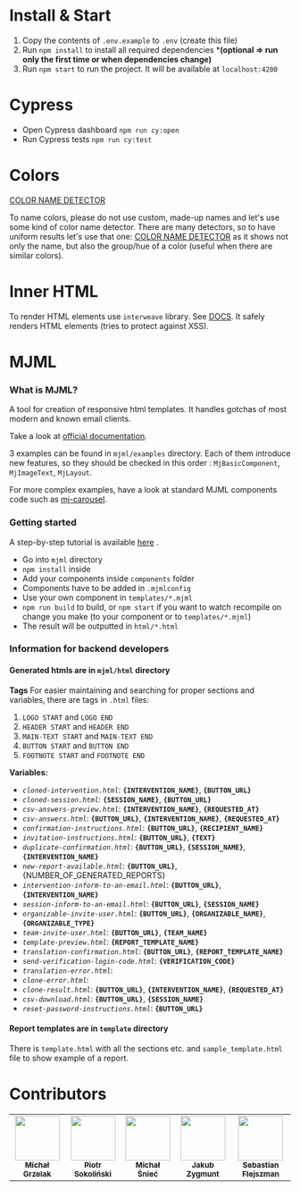 # Install & Start

1. Copy the contents of `.env.example` to `.env` (create this file)
1. Run `npm install` to install all required dependencies ***(optional => run only the first time or when dependencies
   change)**
1. Run `npm start` to run the project. It will be available at `localhost:4200`

# Cypress

* Open Cypress dashboard `npm run cy:open`
* Run Cypress tests `npm run cy:test`

# Colors

[COLOR NAME DETECTOR](https://www.color-blindness.com/color-name-hue/)

To name colors, please do not use custom, made-up names and let's use some kind of color name detector. There are many
detectors, so to have uniform results let's use that
one: [COLOR NAME DETECTOR](https://www.color-blindness.com/color-name-hue/) as it shows not only the name, but also the
group/hue of a color (useful when there are similar colors).

# Inner HTML

To render HTML elements use `interweave` library. See [DOCS](https://interweave.dev/docs/). It safely renders HTML
elements (tries to protect against XSS).

# MJML

### What is MJML?

A tool for creation of responsive html templates. It handles gotchas of most modern and known email clients.

Take a look at [official documentation](https://mjml.io/documentation/#getting-started).

3 examples can be found in `mjml/examples` directory. Each of them introduce new features, so they should be checked in
this order : `MjBasicComponent`, `MjImageText`, `MjLayout`.

For more complex examples, have a look at standard MJML components code such
as [mj-carousel](https://github.com/mjmlio/mjml/tree/master/packages/mjml-accordion).

### Getting started

A step-by-step tutorial is
available [here](https://medium.com/mjml-making-responsive-email-easy/tutorial-creating-your-own-component-with-mjml-4-1c0e84e97b36)
.

* Go into `mjml` directory
* `npm install` inside
* Add your components inside `components` folder
* Components have to be added in `.mjmlconfig`
* Use your own component in `templates/*.mjml`
* `npm run build` to build, or `npm start` if you want to watch recompile on change you make (to your component or
  to `templates/*.mjml`)
* The result will be outputted in `html/*.html`

### Information for backend developers

#### Generated htmls are in `mjml/html` directory

**Tags**
For easier maintaining and searching for proper sections and variables, there are tags in `.html` files:
1. `LOGO START` and `LOGO END`
2. `HEADER START` and `HEADER END`
3. `MAIN-TEXT START` and `MAIN-TEXT END`
4. `BUTTON START` and `BUTTON END`
5. `FOOTNOTE START` and `FOOTNOTE END`

**Variables:**

* *`cloned-intervention.html`*: **`{INTERVENTION_NAME}`**, **`{BUTTON_URL}`**
* *`cloned-session.html`*: **`{SESSION_NAME}`**, **`{BUTTON_URL}`**
* *`csv-answers-preview.html`*: **`{INTERVENTION_NAME}`**, **`{REQUESTED_AT}`**
* *`csv-answers.html`*: **`{BUTTON_URL}`**, **`{INTERVENTION_NAME}`**, **`{REQUESTED_AT}`**
* *`confirmation-instructions.html`*: **`{BUTTON_URL}`**, **`{RECIPIENT_NAME}`**
* *`invitation-instructions.html`*: **`{BUTTON_URL}`**, **`{TEXT}`**
* *`duplicate-confirmation.html`*: **`{BUTTON_URL}`**, **`{SESSION_NAME}`**, **`{INTERVENTION_NAME}`**
* *`new-report-available.html`*: **`{BUTTON_URL}`**, {NUMBER_OF_GENERATED_REPORTS}
* *`intervention-inform-to-an-email.html`*: **`{BUTTON_URL}`**, **`{INTERVENTION_NAME}`**
* *`session-inform-to-an-email.html`*: **`{BUTTON_URL}`**, **`{SESSION_NAME}`**
* *`organizable-invite-user.html`*: **`{BUTTON_URL}`**, **`{ORGANIZABLE_NAME}`**, **`{ORGANIZABLE_TYPE}`**
* *`team-invite-user.html`*: **`{BUTTON_URL}`**, **`{TEAM_NAME}`**
* *`template-preview.html`*: **`{REPORT_TEMPLATE_NAME}`**
* *`translation-confirmation.html`*: **`{BUTTON_URL}`**, **`{REPORT_TEMPLATE_NAME}`**
* *`send-verification-login-code.html`*: **`{VERIFICATION_CODE}`**
* *`translation-error.html`*:
* *`clone-error.html`*:
* *`clone-result.html`*: **`{BUTTON_URL}`**, **`{INTERVENTION_NAME}`**, **`{REQUESTED_AT}`**
* *`csv-download.html`*: **`{BUTTON_URL}`**, **`{SESSION_NAME}`**
* *`reset-password-instructions.html`*: **`{BUTTON_URL}`**

#### Report templates are in `template` directory

There is `template.html` with all the sections etc. and `sample_template.html` file to show example of a report.

# Contributors

<!-- ALL-CONTRIBUTORS-LIST:START -->
<!-- prettier-ignore-start -->
<!--suppress ALL:START -->
<table>
  <tr>
    <td align="center"><a href="https://github.com/michal-grzelak">
      <img src="https://avatars3.githubusercontent.com/u/29845162?s=460&u=4898381c1c89b7c5170b49a21f49edf27b3fac7d&v=4" width="80px;" alt=""/>
      <br /><sub><b>Michał Grzelak</b></sub></a><br />
    </td>
    <td align="center"><a href="https://github.com/PiotrSokolinski">
      <img src="https://avatars3.githubusercontent.com/u/37448494?s=400&u=227e2e3078f33c70760dcf746011d1a73496b2d2&v=4" width="80px;" alt=""/>
      <br /><sub><b>Piotr Sokoliński</b></sub></a><br />
    </td>
    <td align="center"><a href="https://github.com/msniec">
      <img src="https://avatars3.githubusercontent.com/u/45016936?s=400&u=d580a237ea6314283f8912e5f7b705b73fd10dc5&v=4" width="80px;" alt=""/>
      <br /><sub><b>Michał Śnieć</b></sub></a><br />
    </td>
    <td align="center"><a href="https://github.com/Jakub-Zygmunt">
      <img src="https://avatars1.githubusercontent.com/u/67907594?s=400&u=fddd489b80f9b5aa7083008036614289c7c475bd&v=4" width="80px;" alt=""/>
      <br /><sub><b>Jakub Zygmunt</b></sub></a><br />
    </td>
    <td align="center"><a href="https://github.com/sflejszman">
      <img src="https://avatars2.githubusercontent.com/u/12885723?s=460&u=e388e77a2eb2422f8d29e18914aee0d91334cc06&v=4" width="80px;" alt=""/>
      <br /><sub><b>Sebastian Flejszman</b></sub></a><br />
    </td>
  </tr>
</table>

<!--suppress ALL:END -->
<!-- prettier-ignore-end -->

<!-- ALL-CONTRIBUTORS-LIST:END -->
